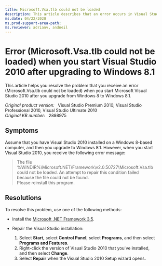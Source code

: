 ```yaml
---
title: Microsoft.Vsa.tlb could not be loaded
description: This article describes that an error occurs in Visual Studio 2010 after you upgrade from Windows 8 to Windows 8.1. This issue occurs when you start the Visual Studio.
ms.date: 04/22/2020
ms.prod-support-area-path:
ms.reviewer: adrianv, andneil
---
```

# Error (Microsoft.Vsa.tlb could not be loaded) when you start Visual Studio 2010 after upgrading to Windows 8.1

This article helps you resolve the problem that you receive an error (Microsoft.Vsa.tlb could not be loaded) when you start Microsoft Visual Studio 2010 after you upgrade from Windows 8 to Windows 8.1.

_Original product version:_ &nbsp; Visual Studio Premium 2010, Visual Studio Professional 2010, Visual Studio Ultimate 2010  
_Original KB number:_ &nbsp; 2898975

## Symptoms

Assume that you have Visual Studio 2010 installed on a Windows 8-based computer, and then you upgrade to Windows 8.1. However, when you start Visual Studio 2010, you receive the following error message:

> The file %WINDIR%\Microsoft.NET\Framework\v2.0.50727\Microsoft.Vsa.tlb could not be loaded. An attempt to repair this condition failed because the file could not be found.  
> Please reinstall this program.

## Resolutions

To resolve this problem, use one of the following methods:

- Install the [Microsoft .NET Framework 3.5](/dotnet/framework/install/dotnet-35-windows-10).
- Repair the Visual Studio installation:

  1. Select **Start**, select **Control Panel**, select **Programs**, and then select **Programs and Features**.
  2. Right-click the version of Visual Studio 2010 that you've installed, and then select **Change**.
  3. Select **Repair** when the Visual Studio 2010 Setup wizard opens.
